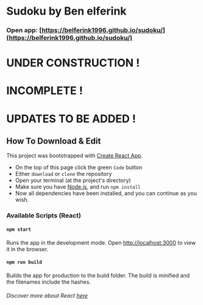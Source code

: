# Sudoku by Ben elferink

### Open app: [https://belferink1996.github.io/sudoku/](https://belferink1996.github.io/sudoku/)

# UNDER CONSTRUCTION !

# INCOMPLETE !

# UPDATES TO BE ADDED !

<!-- Mobile preview:
<br />
<img src="./docs/screenshot-mobile.png" alt="mobile screenshot" width="300" />

Desktop preview:
<br />
<img src="./docs/screenshot-desktop.png" alt="desktop screenshot" width="500" /> -->

## How To Download & Edit

This project was bootstrapped with [Create React App](https://github.com/facebook/create-react-app).

- On the top of this page click the green `Code` button
- Either `download` or `clone` the repository
- Open your terminal (at the project's directory)
- Make sure you have [Node.js](https://nodejs.org/en/), and run `npm install`
- Now all dependencies have been installed, and you can continue as you wish.

### Available Scripts (React)

#### `npm start`

Runs the app in the development mode.
Open [http://localhost:3000](http://localhost:3000) to view it in the browser.

#### `npm run build`

Builds the app for production to the build folder.
The build is minified and the filenames include the hashes.

###### Discover more about React [here](https://github.com/facebook/create-react-app)
